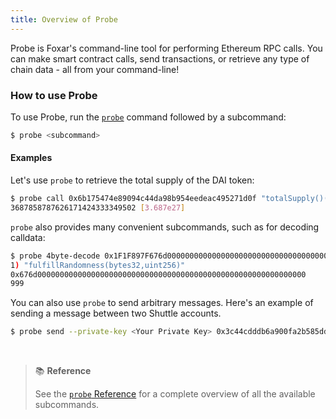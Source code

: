 ```yaml
---
title: Overview of Probe
---
```


Probe is Foxar's command-line tool for performing Ethereum RPC calls. You can make smart contract calls, send transactions, or retrieve any type of chain data - all from your command-line!

### How to use Probe

To use Probe, run the [`probe`](../reference/probe/probe.md) command followed by a subcommand:

```bash
$ probe <subcommand>
```

#### Examples

Let's use `probe` to retrieve the total supply of the DAI token:

```bash
$ probe call 0x6b175474e89094c44da98b954eedeac495271d0f "totalSupply()(uint256)" --rpc-url https://eth-mainnet.alchemyapi.io/v2/Lc7oIGYeL_QvInzI0Wiu_pOZZDEKBrdf
3687858787626171424333349502 [3.687e27]
```

`probe` also provides many convenient subcommands, such as for decoding calldata:

```bash
$ probe 4byte-decode 0x1F1F897F676d00000000000000000000000000000000000000000000000000000000000000000000000000000000000000000000000000000000000000000000000003e7
1) "fulfillRandomness(bytes32,uint256)"
0x676d000000000000000000000000000000000000000000000000000000000000
999
```

You can also use `probe` to send arbitrary messages. Here's an example of sending a message between two Shuttle accounts.

```bash
$ probe send --private-key <Your Private Key> 0x3c44cdddb6a900fa2b585dd299e03d12fa4293bc $(probe from-utf8 "hello world") --rpc-url http://127.0.0.1:8545/
```

<br />

> 📚 **Reference**
>
> See the [`probe` Reference](../reference/probe/probe-commands) for a complete overview of all the available subcommands.
